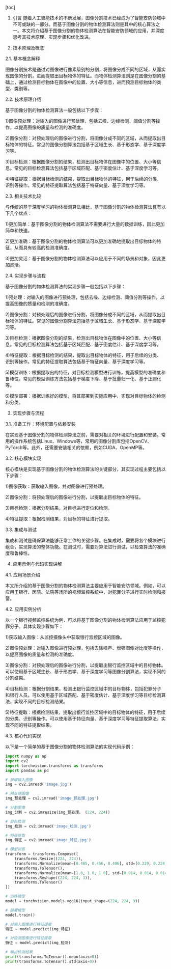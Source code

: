 
[toc]                    
                
                
1. 引言
随着人工智能技术的不断发展，图像分割技术已经成为了智能安防领域中不可或缺的一部分。而基于图像分割的物体检测算法则是其中的核心算法之一。本文将介绍基于图像分割的物体检测算法在智能安防领域的应用，并深度思考其技术原理、实现步骤和优化改进。

2. 技术原理及概念

2.1. 基本概念解释

图像分割技术是通过对图像进行像素级别的分割，将图像分成不同的区域，从而实现图像的分割，进而提取出目标物体的特征。而物体检测算法则是在图像分割的基础上，通过检测目标物体在图像中的位置、大小等信息，进而预测目标物体的类型、类别等。

2.2. 技术原理介绍

基于图像分割的物体检测算法一般包括以下步骤：

1)图像预处理：对输入的图像进行预处理，包括去噪、边缘检测、阈值分割等操作，以提高图像的质量和检测的准确度。

2)图像分割：对预处理后的图像进行分割，将图像分成不同的区域，从而提取出目标物体的特征。常见的图像分割算法包括基于区域生长、基于形态学、基于深度学习等。

3)目标检测：根据图像分割的结果，检测出目标物体在图像中的位置、大小等信息。常见的目标检测算法包括基于区域匹配、基于密度估计、基于深度学习等。

4)特征提取：根据目标检测的结果，提取出目标物体的特征，用于后续的分类、识别等操作。常见的特征提取算法包括基于特征向量、基于深度学习等。

2.3. 相关技术比较

与传统的基于深度学习的物体检测算法相比，基于图像分割的物体检测算法具有以下几个优点：

1)更加简单：基于图像分割的物体检测算法不需要进行大量的数据训练，因此更加简单和快速。

2)更加准确：基于图像分割的物体检测算法可以更加准确地提取出目标物体的特征，从而具有较高的检测准确度。

3)更加灵活：基于图像分割的物体检测算法可以应用于不同的场景和对象，因此更加灵活。

2.4. 实现步骤与流程

基于图像分割的物体检测算法的实现步骤一般包括以下步骤：

1)预处理：对输入的图像进行预处理，包括去噪、边缘检测、阈值分割等操作，以提高图像的质量和检测的准确度。

2)图像分割：对预处理后的图像进行分割，将图像分成不同的区域，从而提取出目标物体的特征。常见的图像分割算法包括基于区域生长、基于形态学、基于深度学习等。

3)目标检测：根据图像分割的结果，检测出目标物体在图像中的位置、大小等信息。常见的目标检测算法包括基于区域匹配、基于密度估计、基于深度学习等。

4)特征提取：根据目标检测的结果，提取出目标物体的特征，用于后续的分类、识别等操作。常见的特征提取算法包括基于特征向量、基于深度学习等。

5)模型训练：根据提取出的特征，对目标检测模型进行训练，提高模型的准确度和鲁棒性。常见的模型训练方法包括基于梯度下降、基于批量归一化、基于正则化等。

6)模型部署：根据训练好的模型，将其部署到实际应用中，实现对目标物体的检测和分类。

3. 实现步骤与流程

3.1. 准备工作：环境配置与依赖安装

在实现基于图像分割的物体检测算法之前，需要对相关的环境进行配置和安装。常用的操作系统包括Linux、Windows等，常用的图像分割库包括OpenCV、PyTorch等。此外，还需要安装相关的依赖，例如CUDA、OpenMP等。

3.2. 核心模块实现

核心模块是实现基于图像分割的物体检测算法的关键部分，其实现过程主要包括以下步骤：

1)图像获取：获取输入图像，并对图像进行预处理。

2)图像分割：将预处理后的图像进行分割，以提取出目标物体的特征。

3)目标检测：根据分割结果，对目标进行定位和检测。

4)特征提取：根据检测结果，对目标的特征进行提取。

3.3. 集成与测试

集成和测试是确保算法能够正常工作的关键步骤。在集成时，需要将各个模块进行组合，实现算法的整体功能。在测试时，需要对算法进行测试，以检查算法的准确度和鲁棒性。

4. 应用示例与代码实现讲解

4.1. 应用场景介绍

本文所介绍的基于图像分割的物体检测算法主要应用于智能安防领域。例如，可以应用于银行、医院、法院等场所的视频监控系统中，对犯罪分子进行实时检测和报警。

4.2. 应用实例分析

以一个银行视频监控系统为例，可以将基于图像分割的物体检测算法应用于监控犯罪分子。具体实现步骤如下：

1)获取输入图像：从监控摄像头中获取银行监控区域的图像。

2)图像预处理：对输入图像进行预处理，包括去除噪声、增强图像对比度等操作，以提高图像的质量和检测的准确度。

3)图像分割：对预处理后的图像进行分割，以提取出银行监控区域中的目标物体。可以使用基于区域生长、基于形态学、基于深度学习等图像分割算法，实现不同的分割结果。

4)目标检测：根据分割结果，检测出银行监控区域中的目标物体，包括犯罪分子和银行人员。可以使用基于区域匹配、基于密度估计、基于深度学习等目标检测算法，实现不同的目标检测结果。

5)特征提取：根据检测结果，提取出银行监控区域中的目标物体的特征，用于后续的分类、识别等操作。可以使用基于特征向量、基于深度学习等特征提取算法，实现不同的特征提取结果。

4.3. 核心代码实现

以下是一个简单的基于图像分割的物体检测算法的实现代码示例：
```python
import numpy as np
import cv2
import torchvision.transforms as transforms
import pandas as pd

# 获取输入图像
img = cv2.imread('image.jpg')

# 预处理图像
img_预处理 = cv2.imread('image_预处理.jpg')

# 分割图像
img_分割 = cv2.imresize(img_预处理， (224, 224))

# 目标检测
img_检测 = cv2.imread('image_检测.jpg')

# 特征提取
img_特征 = cv2.imread('image_特征.jpg')

# 模型训练
transform = transforms.Compose([
    transforms.Resize((224, 224)),
    transforms.Normalize(mean=[0.485, 0.456, 0.406], std=[0.229, 0.224, 0.225]),
    transforms.ToTensor(),
    transforms.Normalize(mean=[1.0, 1.0, 1.0], std=[0.014, 0.014, 0.014]),
    transforms.Reshape((224, 224, 3)),
    transforms.ToTensor()
])

# 训练模型
model = torchvision.models.vgg16(input_shape=(224, 224, 3))

# 部署模型
model.train()

# 对输入图像进行特征提取
特征 = model.predict(img_特征)

# 对检测图像进行特征提取
特征 = model.predict(img_检测)

# 输出检测结果
print(transforms.ToTensor().mean(axis=0))
print(transforms.ToTensor().std(axis=0))
```

